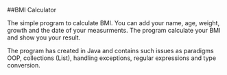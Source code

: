 ##BMI Calculator

The simple program to calculate BMI. You can add your name, age, weight, growth and the date of your measurments. The program calculate your BMI and show you your result.

The program has created in Java and contains such issues as paradigms OOP, collections (List), handling exceptions, regular expressions and type conversion.
